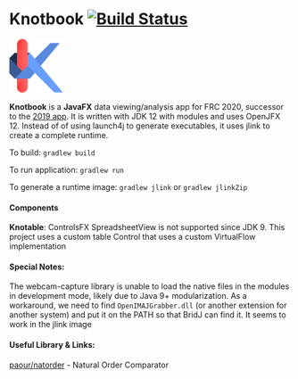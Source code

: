 # Knotbook [![Build Status](https://dev.azure.com/yuliu2016/knotbook/_apis/build/status/yuliu2016.knotbook?branchName=master)](https://dev.azure.com/yuliu2016/knotbook/_build/latest?definitionId=1&branchName=master)


![Knotbook Icon](assets/knot-small.png)

**Knotbook** is a **JavaFX** data viewing/analysis app for FRC 2020, successor
to the [2019 app](https://github.com/Team865/Restructured-Tables).
It is written with JDK 12 with modules and uses OpenJFX 12. Instead of of using
launch4j to generate executables, it uses jlink to create a complete runtime.

To build: `gradlew build`

To run application: `gradlew run`

To generate a runtime image: `gradlew jlink` or `gradlew jlinkZip`

#### Components

**Knotable**: 
ControlsFX SpreadsheetView is not supported since JDK 9.
This project uses a custom table Control that uses a custom 
VirtualFlow implementation

#### Special Notes: 
The webcam-capture library is unable to load the native files in the modules in development mode,
likely due to Java 9+ modularization. As a workaround, we need to find `OpenIMAJGrabber.dll`
(or another extension for another system) and put it on the PATH so that BridJ can find it.
It seems to work in the jlink image


#### Useful Library & Links:

[paour/natorder](https://github.com/paour/natorder) - Natural Order Comparator